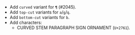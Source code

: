 * Add `curved` variant for `¶` (#2045).
* Add `top-cut` variants for `a`/`g`/`q`.
* Add `bottom-cut` variants for `b`.
* Add characters:
	- CURVED STEM PARAGRAPH SIGN ORNAMENT (`U+2761`).